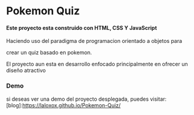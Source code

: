 # Pokemon Quiz

#### Este proyecto esta construido con HTML, CSS Y JavaScript

Haciendo uso del paradigma de programacion orientado a objetos para 

crear un quiz basado en pokemon.

El proyecto aun esta en desarrollo enfocado principalmente en ofrecer un diseño atractivo

### Demo 
si deseas ver una demo del proyecto desplegada, puedes visitar:[blog]:https://laloxox.github.io/Pokemon-Quiz/ 

